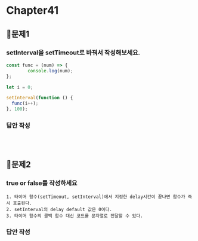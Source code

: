 # Chapter41
## 📌문제1
### setInterval을 setTimeout로 바꿔서 작성해보세요.
```js
const func = (num) => {
        console.log(num);
};

let i = 0;

setInterval(function () {
  func(i++);
}, 100);

```
### 답안 작성
```
```

<br>

## 📌문제2
### true or false를 작성하세요
```
1. 타이머 함수(setTimeout, setInterval)에서 지정한 delay시간이 끝나면 함수가 즉시 호출된다. 
2. setInterval의 delay default 값은 0이다.
3. 타이머 함수의 콜백 함수 대신 코드를 문자열로 전달할 수 있다.
```
### 답안 작성
```
```
